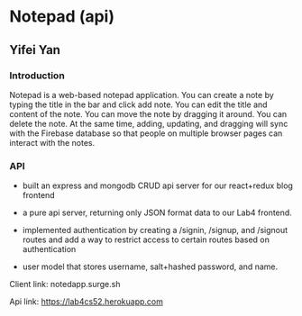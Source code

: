 # Notepad (api)
## Yifei Yan

### Introduction

Notepad is a web-based notepad application. You can create a note by typing the title in the bar and click add note. You can edit the title and content of the note. You can move the note by dragging it around. You can delete the note. At the same time, adding, updating, and dragging will sync with the Firebase database so that people on multiple browser pages can interact with the notes.

### API

- built an express and mongodb CRUD api server for our react+redux blog frontend

- a pure api server, returning only JSON format data to our Lab4 frontend.

- implemented authentication by creating a /signin, /signup, and /signout routes and add a way to restrict access to certain routes based on authentication

- user model that stores username, salt+hashed password, and name.


Client link: notedapp.surge.sh

Api link: https://lab4cs52.herokuapp.com




